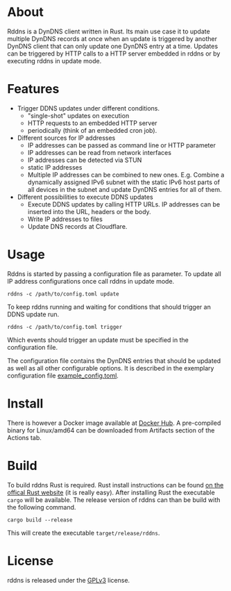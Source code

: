 # About
Rddns is a DynDNS client written in Rust.
Its main use case it to update multiple DynDNS records at once when an update is triggered by another DynDNS client that
can only update one DynDNS entry at a time.
Updates can be triggered by HTTP calls to a HTTP server embedded in rddns or by executing rddns in update mode.

# Features
* Trigger DDNS updates under different conditions.
  * "single-shot" updates on execution
  * HTTP requests to an embedded HTTP server
  * periodically (think of an embedded cron job).
* Different sources for IP addresses
  * IP addresses can be passed as command line or HTTP parameter
  * IP addresses can be read from network interfaces
  * IP addresses can be detected via STUN
  * static IP addresses
  * Multiple IP addresses can be combined to new ones.
    E.g. Combine a dynamically assigned IPv6 subnet with the static IPv6 host parts of all devices in the subnet and update DynDNS entries for all of them.
* Different possibilities to execute DDNS updates
  * Execute DDNS updates by calling HTTP URLs.
    IP addresses can be inserted into the URL, headers or the body.
  * Write IP addresses to files
  * Update DNS records at Cloudflare.

# Usage
Rddns is started by passing a configuration file as parameter.
To update all IP address configurations once call rddns in update mode.

    rddns -c /path/to/config.toml update

To keep rddns running and waiting for conditions that should trigger an DDNS update run.

    rddns -c /path/to/config.toml trigger

Which events should trigger an update must be specified in the configuration file.

The configuration file contains the DynDNS entries that should be updated as well as all other configurable options.
It is described in the exemplary configuration file [example_config.toml](example_config.toml).

# Install
There is however a Docker image available at [Docker Hub](https://hub.docker.com/r/sirabien/rddns).
A pre-compiled binary for Linux/amd64 can be downloaded from Artifacts section of the Actions tab.

# Build
To build rddns Rust is required.
Rust install instructions can be found [on the offical Rust website](https://www.rust-lang.org/install.html) (it is
really easy).
After installing Rust the executable `cargo` will be available.
The release version of rddns can than be build with the following command.

    cargo build --release

This will create the executable `target/release/rddns`.

# License
rddns is released under the [GPLv3](LICENSE.md) license.
